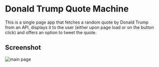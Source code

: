 # Donald Trump Quote Machine

This is a single page app that fetches a random quote by Donald Trump from an API, displays it to the user (either upon page load or on the button click) and offers an option to tweet the quote.

## Screenshot

![main page]()